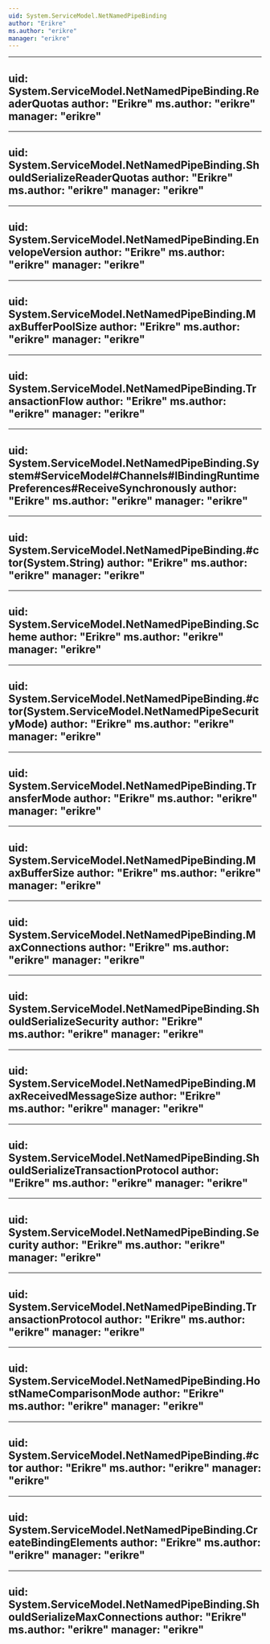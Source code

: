 ```yaml
---
uid: System.ServiceModel.NetNamedPipeBinding
author: "Erikre"
ms.author: "erikre"
manager: "erikre"
---
```


---
uid: System.ServiceModel.NetNamedPipeBinding.ReaderQuotas
author: "Erikre"
ms.author: "erikre"
manager: "erikre"
---

---
uid: System.ServiceModel.NetNamedPipeBinding.ShouldSerializeReaderQuotas
author: "Erikre"
ms.author: "erikre"
manager: "erikre"
---

---
uid: System.ServiceModel.NetNamedPipeBinding.EnvelopeVersion
author: "Erikre"
ms.author: "erikre"
manager: "erikre"
---

---
uid: System.ServiceModel.NetNamedPipeBinding.MaxBufferPoolSize
author: "Erikre"
ms.author: "erikre"
manager: "erikre"
---

---
uid: System.ServiceModel.NetNamedPipeBinding.TransactionFlow
author: "Erikre"
ms.author: "erikre"
manager: "erikre"
---

---
uid: System.ServiceModel.NetNamedPipeBinding.System#ServiceModel#Channels#IBindingRuntimePreferences#ReceiveSynchronously
author: "Erikre"
ms.author: "erikre"
manager: "erikre"
---

---
uid: System.ServiceModel.NetNamedPipeBinding.#ctor(System.String)
author: "Erikre"
ms.author: "erikre"
manager: "erikre"
---

---
uid: System.ServiceModel.NetNamedPipeBinding.Scheme
author: "Erikre"
ms.author: "erikre"
manager: "erikre"
---

---
uid: System.ServiceModel.NetNamedPipeBinding.#ctor(System.ServiceModel.NetNamedPipeSecurityMode)
author: "Erikre"
ms.author: "erikre"
manager: "erikre"
---

---
uid: System.ServiceModel.NetNamedPipeBinding.TransferMode
author: "Erikre"
ms.author: "erikre"
manager: "erikre"
---

---
uid: System.ServiceModel.NetNamedPipeBinding.MaxBufferSize
author: "Erikre"
ms.author: "erikre"
manager: "erikre"
---

---
uid: System.ServiceModel.NetNamedPipeBinding.MaxConnections
author: "Erikre"
ms.author: "erikre"
manager: "erikre"
---

---
uid: System.ServiceModel.NetNamedPipeBinding.ShouldSerializeSecurity
author: "Erikre"
ms.author: "erikre"
manager: "erikre"
---

---
uid: System.ServiceModel.NetNamedPipeBinding.MaxReceivedMessageSize
author: "Erikre"
ms.author: "erikre"
manager: "erikre"
---

---
uid: System.ServiceModel.NetNamedPipeBinding.ShouldSerializeTransactionProtocol
author: "Erikre"
ms.author: "erikre"
manager: "erikre"
---

---
uid: System.ServiceModel.NetNamedPipeBinding.Security
author: "Erikre"
ms.author: "erikre"
manager: "erikre"
---

---
uid: System.ServiceModel.NetNamedPipeBinding.TransactionProtocol
author: "Erikre"
ms.author: "erikre"
manager: "erikre"
---

---
uid: System.ServiceModel.NetNamedPipeBinding.HostNameComparisonMode
author: "Erikre"
ms.author: "erikre"
manager: "erikre"
---

---
uid: System.ServiceModel.NetNamedPipeBinding.#ctor
author: "Erikre"
ms.author: "erikre"
manager: "erikre"
---

---
uid: System.ServiceModel.NetNamedPipeBinding.CreateBindingElements
author: "Erikre"
ms.author: "erikre"
manager: "erikre"
---

---
uid: System.ServiceModel.NetNamedPipeBinding.ShouldSerializeMaxConnections
author: "Erikre"
ms.author: "erikre"
manager: "erikre"
---
